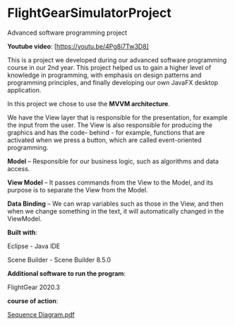 # FlightGearSimulatorProject
 Advanced software programming project



**Youtube video**: [https://youtu.be/4Pg8i7Tw3D8]

This is a project we developed during our advanced software programming course in our 2nd year. This project helped us to gain a higher level of knowledge in programming, with emphasis on design patterns and programming principles, and finally developing our own JavaFX desktop application.

In this project we chose to use the **MVVM architecture**.

We have the View layer that is responsible for the presentation, for example the input from the user. The View is also responsible for producing the graphics and has the code- behind - for example, functions that are activated when we press a button, which are called event-oriented programming.

**Model** – Responsible for our business logic, such as algorithms and data access.

**View Model** – It passes commands from the View to the Model, and its purpose is to separate the View from the Model.

**Data Binding** – We can wrap variables such as those in the View, and then when we change something in the text, it will automatically changed in the ViewModel.



**Built with**:

Eclipse - Java IDE

Scene Builder - Scene Builder 8.5.0



**Additional software to run the program**:

FlightGear 2020.3



**course of action**:

[Sequence Diagram.pdf](https://github.com/Tombh6/FlightGearSimulatorProject/files/6725012/Sequence.Diagram.pdf)

